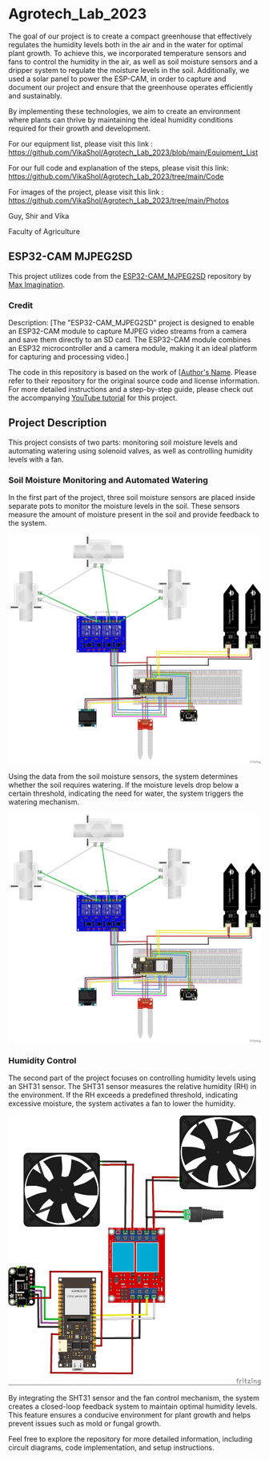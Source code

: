 # Agrotech_Lab_2023

The goal of our project is to create a compact greenhouse that effectively regulates the humidity levels both in the air and in the water for optimal plant growth. To achieve this, we incorporated temperature sensors and fans to control the humidity in the air, as well as soil moisture sensors and a dripper system to regulate the moisture levels in the soil.
Additionally, we used a solar panel to power the ESP-CAM, in order to capture and document our project and ensure that the greenhouse operates efficiently and sustainably. 

By implementing these technologies, we aim to create an environment where plants can thrive by maintaining the ideal humidity conditions required for their growth and development.

For our equipment list, please visit this link : https://github.com/VikaShol/Agrotech_Lab_2023/blob/main/Equipment_List

For our full code and explanation of the steps, please visit this link: https://github.com/VikaShol/Agrotech_Lab_2023/tree/main/Code

For images of the project, please visit this link :
https://github.com/VikaShol/Agrotech_Lab_2023/tree/main/Photos

Guy, Shir and Vika

Faculty of Agriculture

## ESP32-CAM MJPEG2SD

This project utilizes code from the [ESP32-CAM_MJPEG2SD](https://github.com/s60sc/ESP32-CAM_MJPEG2SD) repository by [Max Imagination](https://github.com/s60sc).

### Credit

Description: [The "ESP32-CAM_MJPEG2SD" project is designed to enable an ESP32-CAM module to capture MJPEG video streams from a camera and save them directly to an SD card. The ESP32-CAM module combines an ESP32 microcontroller and a camera module, making it an ideal platform for capturing and processing video.]

The code in this repository is based on the work of [[Author's Name](https://github.com/s60sc). Please refer to their repository for the original source code and license information. For more detailed instructions and a step-by-step guide, please check out the accompanying [YouTube tutorial](https://www.youtube.com/watch?v=k_PJLkfqDuI) for this project.


## Project Description

This project consists of two parts: monitoring soil moisture levels and automating watering using solenoid valves, as well as controlling humidity levels with a fan.

### Soil Moisture Monitoring and Automated Watering

In the first part of the project, three soil moisture sensors are placed inside separate pots to monitor the moisture levels in the soil. These sensors measure the amount of moisture present in the soil and provide feedback to the system.

![](https://github.com/VikaShol/Agrotech_Lab_2023/blob/main/Photos/Automated%20Watering.png)

Using the data from the soil moisture sensors, the system determines whether the soil requires watering. If the moisture levels drop below a certain threshold, indicating the need for water, the system triggers the watering mechanism.

![](https://github.com/VikaShol/Agrotech_Lab_2023/blob/main/Photos/arduino%20project_bb.png)


### Humidity Control

The second part of the project focuses on controlling humidity levels using an SHT31 sensor. The SHT31 sensor measures the relative humidity (RH) in the environment. If the RH exceeds a predefined threshold, indicating excessive moisture, the system activates a fan to lower the humidity.

![](https://github.com/VikaShol/Agrotech_Lab_2023/blob/main/Photos/Humidity%20Control.jpg)

By integrating the SHT31 sensor and the fan control mechanism, the system creates a closed-loop feedback system to maintain optimal humidity levels. This feature ensures a conducive environment for plant growth and helps prevent issues such as mold or fungal growth.


Feel free to explore the repository for more detailed information, including circuit diagrams, code implementation, and setup instructions.

